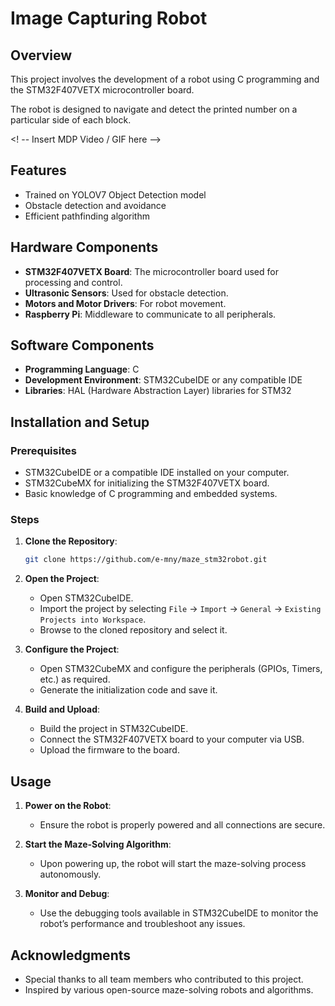 # Image Capturing Robot

## Overview

This project involves the development of a robot using C programming and the STM32F407VETX microcontroller board. 

The robot is designed to navigate and detect the printed number on a particular side of each block.

 <! -- Insert MDP Video / GIF here -->

## Features

- Trained on YOLOV7 Object Detection model
- Obstacle detection and avoidance
- Efficient pathfinding algorithm

## Hardware Components

- **STM32F407VETX Board**: The microcontroller board used for processing and control.
- **Ultrasonic Sensors**: Used for obstacle detection.
- **Motors and Motor Drivers**: For robot movement.
- **Raspberry Pi**: Middleware to communicate to all peripherals.

## Software Components

- **Programming Language**: C
- **Development Environment**: STM32CubeIDE or any compatible IDE
- **Libraries**: HAL (Hardware Abstraction Layer) libraries for STM32

## Installation and Setup

### Prerequisites

- STM32CubeIDE or a compatible IDE installed on your computer.
- STM32CubeMX for initializing the STM32F407VETX board.
- Basic knowledge of C programming and embedded systems.

### Steps

1. **Clone the Repository**:
    ```sh
    git clone https://github.com/e-mny/maze_stm32robot.git
    ```

2. **Open the Project**:
    - Open STM32CubeIDE.
    - Import the project by selecting `File` -> `Import` -> `General` -> `Existing Projects into Workspace`.
    - Browse to the cloned repository and select it.

3. **Configure the Project**:
    - Open STM32CubeMX and configure the peripherals (GPIOs, Timers, etc.) as required.
    - Generate the initialization code and save it.

4. **Build and Upload**:
    - Build the project in STM32CubeIDE.
    - Connect the STM32F407VETX board to your computer via USB.
    - Upload the firmware to the board.

## Usage

1. **Power on the Robot**:
    - Ensure the robot is properly powered and all connections are secure.

2. **Start the Maze-Solving Algorithm**:
    - Upon powering up, the robot will start the maze-solving process autonomously.

3. **Monitor and Debug**:
    - Use the debugging tools available in STM32CubeIDE to monitor the robot’s performance and troubleshoot any issues.


## Acknowledgments

- Special thanks to all team members who contributed to this project.
- Inspired by various open-source maze-solving robots and algorithms.


